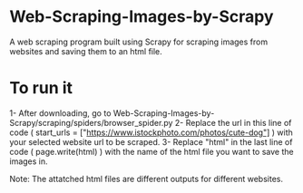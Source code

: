 # Web-Scraping-Images-by-Scrapy
A web scraping program built using Scrapy for scraping images from websites and saving them to an html file.


# To run it
1- After downloading, go to Web-Scraping-Images-by-Scrapy/scraping/spiders/browser_spider.py
2- Replace the url in this line of code ( start_urls = ["https://www.istockphoto.com/photos/cute-dog"] ) with your selected website url to be scraped.
3- Replace "html" in the last line of code (  page.write(html) ) with the name of the html file you want to save the images in.

Note:
The attatched html files are different outputs for different websites.
